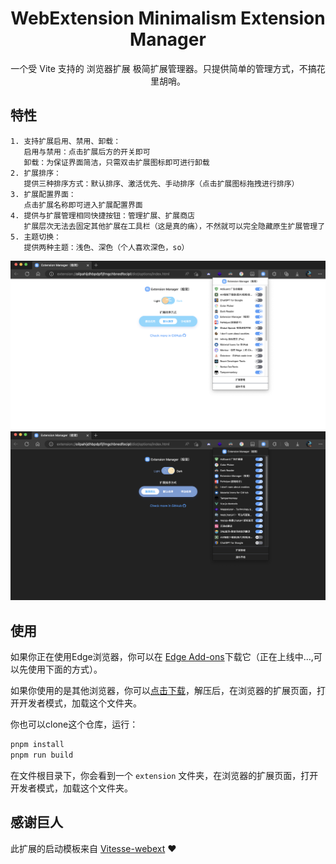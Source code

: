 <h1 align='center'>WebExtension Minimalism Extension Manager</h1>

<p align='center'>一个受 Vite 支持的 浏览器扩展 极简扩展管理器。只提供简单的管理方式，不搞花里胡哨。</p>

## 特性
    1. 支持扩展启用、禁用、卸载：
       启用与禁用：点击扩展后方的开关即可
       卸载：为保证界面简洁，只需双击扩展图标即可进行卸载
    2. 扩展排序：
       提供三种排序方式：默认排序、激活优先、手动排序（点击扩展图标拖拽进行排序）
    3. 扩展配置界面：
       点击扩展名称即可进入扩展配置界面
    4. 提供与扩展管理相同快捷按钮：管理扩展、扩展商店
       扩展层次无法去固定其他扩展在工具栏（这是真的痛），不然就可以完全隐藏原生扩展管理了
    5. 主题切换：
       提供两种主题：浅色、深色（个人喜欢深色，so）

<p align="center">
<img width="655" src="https://raw.githubusercontent.com/AnthonyJu/static/main/minimalism-extension-manager/light.jpg"><br/>
<img width="655" src="https://raw.githubusercontent.com/AnthonyJu/static/main/minimalism-extension-manager/dark.jpg"><br/>
</p>

## 使用

如果你正在使用Edge浏览器，你可以在 [Edge Add-ons](https://microsoftedge.microsoft.com/addons/detail/pfiggkflfkhohkmegglgnlgakdbmjdfh)下载它（正在上线中...,可以先使用下面的方式）。

如果你使用的是其他浏览器，你可以[点击下载](https://raw.githubusercontent.com/AnthonyJu/static/main/minimalism-extension-manager/extsion.zip)，解压后，在浏览器的扩展页面，打开开发者模式，加载这个文件夹。

你也可以clone这个仓库，运行：
    
```bash
pnpm install
pnpm run build
```
在文件根目录下，你会看到一个 `extension` 文件夹，在浏览器的扩展页面，打开开发者模式，加载这个文件夹。


## 感谢巨人

此扩展的启动模板来自 [Vitesse-webext](https://github.com/antfu/vitesse-webext) ❤️
